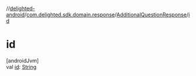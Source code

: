 //[delighted-android](../../../index.md)/[com.delighted.sdk.domain.response](../index.md)/[AdditionalQuestionResponse](index.md)/[id](id.md)

# id

[androidJvm]\
val [id](id.md): [String](https://kotlinlang.org/api/latest/jvm/stdlib/kotlin/-string/index.html)
